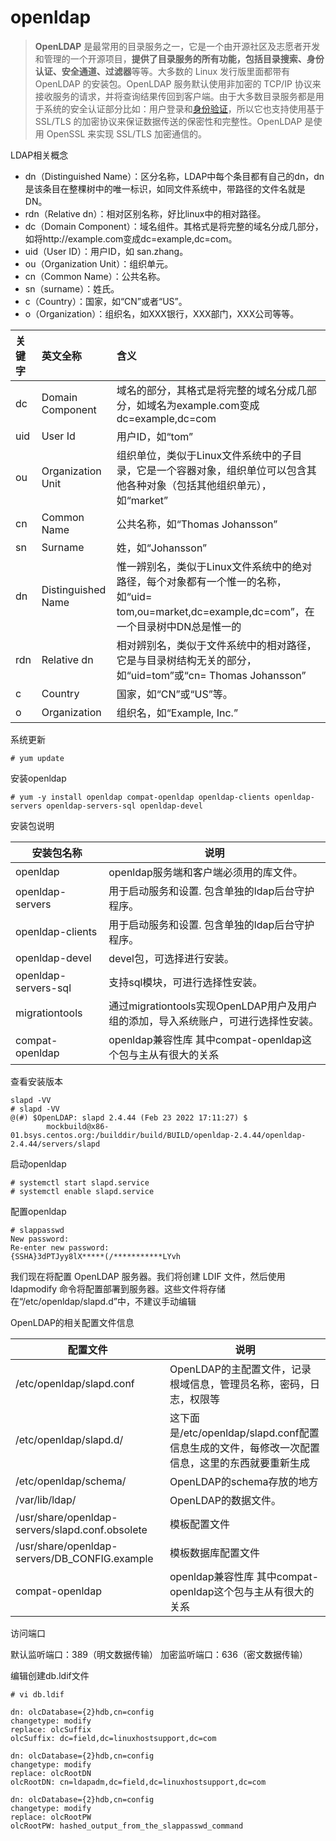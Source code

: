# openldap

> **OpenLDAP** 是最常用的目录服务之一，它是一个由开源社区及志愿者开发和管理的一个开源项目，**提供了目录服务的所有功能，包括目录搜索、身份认证、安全通道、过滤器**等等。大多数的 Linux 发行版里面都带有 OpenLDAP 的安装包。OpenLDAP 服务默认使用非加密的 TCP/IP 协议来接收服务的请求，并将查询结果传回到客户端。由于大多数目录服务都是用于系统的安全认证部分比如：用户登录和[身份验证](https://cloud.tencent.com/product/mfas?from=10680)，所以它也支持使用基于 SSL/TLS 的加密协议来保证数据传送的保密性和完整性。OpenLDAP 是使用 OpenSSL 来实现 SSL/TLS 加密通信的。

LDAP相关概念

- dn（Distinguished Name）：区分名称，LDAP中每个条目都有自己的dn，dn是该条目在整棵树中的唯一标识，如同文件系统中，带路径的文件名就是DN。
- rdn（Relative dn）：相对区别名称，好比linux中的相对路径。
- dc（Domain Component）：域名组件。其格式是将完整的域名分成几部分，如将http://example.com变成dc=example,dc=com。
- uid（User ID）：用户ID，如 san.zhang。
- ou（Organization Unit）：组织单元。
- cn（Common Name）：公共名称。
- sn（surname）：姓氏。
- c（Country）：国家，如“CN”或者“US”。
- o（Organization）：组织名，如XXX银行，XXX部门，XXX公司等等。



| 关键字 | 英文全称           | 含义                                                         |
| :----- | :----------------- | :----------------------------------------------------------- |
| dc     | Domain Component   | 域名的部分，其格式是将完整的域名分成几部分，如域名为example.com变成dc=example,dc=com |
| uid    | User Id            | 用户ID，如“tom”                                              |
| ou     | Organization Unit  | 组织单位，类似于Linux文件系统中的子目录，它是一个容器对象，组织单位可以包含其他各种对象（包括其他组织单元），如“market” |
| cn     | Common Name        | 公共名称，如“Thomas Johansson”                               |
| sn     | Surname            | 姓，如“Johansson”                                            |
| dn     | Distinguished Name | 惟一辨别名，类似于Linux文件系统中的绝对路径，每个对象都有一个惟一的名称，如“uid= tom,ou=market,dc=example,dc=com”，在一个目录树中DN总是惟一的 |
| rdn    | Relative dn        | 相对辨别名，类似于文件系统中的相对路径，它是与目录树结构无关的部分，如“uid=tom”或“cn= Thomas Johansson” |
| c      | Country            | 国家，如“CN”或“US”等。                                       |
| o      | Organization       | 组织名，如“Example, Inc.”                                    |

系统更新

```shell
# yum update
```

安装openldap

```shell
# yum -y install openldap compat-openldap openldap-clients openldap-servers openldap-servers-sql openldap-devel
```

安装包说明

| 安装包名称           | 说明                                                         |
| -------------------- | ------------------------------------------------------------ |
| openldap             | openldap服务端和客户端必须用的库文件。                       |
| openldap-servers     | 用于启动服务和设置. 包含单独的ldap后台守护程序。             |
| openldap-clients     | 用于启动服务和设置. 包含单独的ldap后台守护程序。             |
| openldap-devel       | devel包，可选择进行安装。                                    |
| openldap-servers-sql | 支持sql模块，可进行选择性安装。                              |
| migrationtools       | 通过migrationtools实现OpenLDAP用户及用户组的添加，导入系统账户，可进行选择性安装。 |
| compat-openldap      | openldap兼容性库 其中compat-openldap这个包与主从有很大的关系 |

查看安装版本

```
slapd -VV
# slapd -VV
@(#) $OpenLDAP: slapd 2.4.44 (Feb 23 2022 17:11:27) $
        mockbuild@x86-01.bsys.centos.org:/builddir/build/BUILD/openldap-2.4.44/openldap-2.4.44/servers/slapd
```

启动openldap

```shell
# systemctl start slapd.service
# systemctl enable slapd.service
```

配置openldap

```shell
# slappasswd
New password:
Re-enter new password:
{SSHA}3dPTJyy8lX*****(/***********LYvh
```

我们现在将配置 OpenLDAP 服务器。我们将创建 LDIF 文件，然后使用 ldapmodify 命令将配置部署到服务器。这些文件将存储在“/etc/openldap/slapd.d”中，不建议手动编辑

OpenLDAP的相关配置文件信息

| 配置文件                                        | 说明                                                         |
| ----------------------------------------------- | ------------------------------------------------------------ |
| /etc/openldap/slapd.conf                        | OpenLDAP的主配置文件，记录根域信息，管理员名称，密码，日志，权限等 |
| /etc/openldap/slapd.d/                          | 这下面是/etc/openldap/slapd.conf配置信息生成的文件，每修改一次配置信息，这里的东西就要重新生成 |
| /etc/openldap/schema/                           | OpenLDAP的schema存放的地方                                   |
| /var/lib/ldap/                                  | OpenLDAP的数据文件。                                         |
| /usr/share/openldap-servers/slapd.conf.obsolete | 模板配置文件                                                 |
| /usr/share/openldap-servers/DB_CONFIG.example   | 模板数据库配置文件                                           |
| compat-openldap                                 | openldap兼容性库 其中compat-openldap这个包与主从有很大的关系 |

访问端口

默认监听端口：389（明文数据传输） 加密监听端口：636（密文数据传输）







编辑创建db.ldif文件

```shell
# vi db.ldif

dn: olcDatabase={2}hdb,cn=config
changetype: modify
replace: olcSuffix
olcSuffix: dc=field,dc=linuxhostsupport,dc=com
 
dn: olcDatabase={2}hdb,cn=config
changetype: modify
replace: olcRootDN
olcRootDN: cn=ldapadm,dc=field,dc=linuxhostsupport,dc=com
 
dn: olcDatabase={2}hdb,cn=config
changetype: modify
replace: olcRootPW
olcRootPW: hashed_output_from_the_slappasswd_command
```

